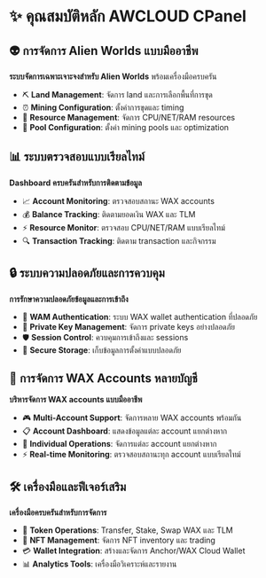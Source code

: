 # ✨ คุณสมบัติหลัก AWCLOUD CPanel

## 👽 การจัดการ Alien Worlds แบบมืออาชีพ

**ระบบจัดการเฉพาะเจาะจงสำหรับ Alien Worlds** พร้อมเครื่องมือครบครัน

- ⛏️ **Land Management**: จัดการ land และการเลือกพื้นที่การขุด
- ⏰ **Mining Configuration**: ตั้งค่าการขุดและ timing
- 🔄 **Resource Management**: จัดการ CPU/NET/RAM resources
- 🎯 **Pool Configuration**: ตั้งค่า mining pools และ optimization

## 📊 ระบบตรวจสอบแบบเรียลไทม์

**Dashboard ครบครันสำหรับการติดตามข้อมูล**

- 📈 **Account Monitoring**: ตรวจสอบสถานะ WAX accounts
- 💰 **Balance Tracking**: ติดตามยอดเงิน WAX และ TLM
- ⚡ **Resource Monitor**: ตรวจสอบ CPU/NET/RAM แบบเรียลไทม์
- 🔍 **Transaction Tracking**: ติดตาม transaction และกิจกรรม

## 🔒 ระบบความปลอดภัยและการควบคุม

**การรักษาความปลอดภัยข้อมูลและการเข้าถึง**

- 🔐 **WAM Authentication**: ระบบ WAX wallet authentication ที่ปลอดภัย
- 🔑 **Private Key Management**: จัดการ private keys อย่างปลอดภัย
- 🛡️ **Session Control**: ควบคุมการเข้าถึงและ sessions
- 📁 **Secure Storage**: เก็บข้อมูลการตั้งค่าแบบปลอดภัย

## 👥 การจัดการ WAX Accounts หลายบัญชี

**บริหารจัดการ WAX accounts แบบมืออาชีพ**

- 🎮 **Multi-Account Support**: จัดการหลาย WAX accounts พร้อมกัน
- 📋 **Account Dashboard**: แสดงข้อมูลแต่ละ account แยกต่างหาก
- 🔄 **Individual Operations**: จัดการแต่ละ account แยกต่างหาก
- ⚡ **Real-time Monitoring**: ตรวจสอบสถานะทุก account แบบเรียลไทม์

## 🛠️ เครื่องมือและฟีเจอร์เสริม

**เครื่องมือครบครันสำหรับการจัดการ**

- 🔄 **Token Operations**: Transfer, Stake, Swap WAX และ TLM
- 🎁 **NFT Management**: จัดการ NFT inventory และ trading
- 💳 **Wallet Integration**: สร้างและจัดการ Anchor/WAX Cloud Wallet
- 📊 **Analytics Tools**: เครื่องมือวิเคราะห์และรายงาน
